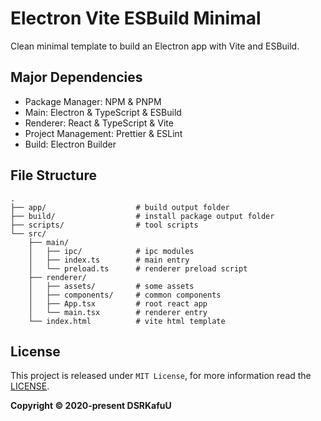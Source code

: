 # Electron Vite ESBuild Minimal

Clean minimal template to build an Electron app with Vite and ESBuild.

## Major Dependencies

- Package Manager: NPM & PNPM
- Main: Electron & TypeScript & ESBuild
- Renderer: React & TypeScript & Vite
- Project Management: Prettier & ESLint
- Build: Electron Builder

## File Structure

```
.
├── app/                    # build output folder
├── build/                  # install package output folder
├── scripts/                # tool scripts
└── src/
    ├── main/
    │   ├── ipc/            # ipc modules
    │   ├── index.ts        # main entry
    │   └── preload.ts      # renderer preload script
    ├── renderer/
    │   ├── assets/         # some assets
    │   ├── components/     # common components
    │   ├── App.tsx         # root react app
    │   └── main.tsx        # renderer entry
    └── index.html          # vite html template
```

## License

This project is released under `MIT License`, for more information read the [LICENSE](https://github.com/dsrkafuu/electron-vite-esbuild-minimal/blob/main/LICENSE).

**Copyright © 2020-present DSRKafuU**
